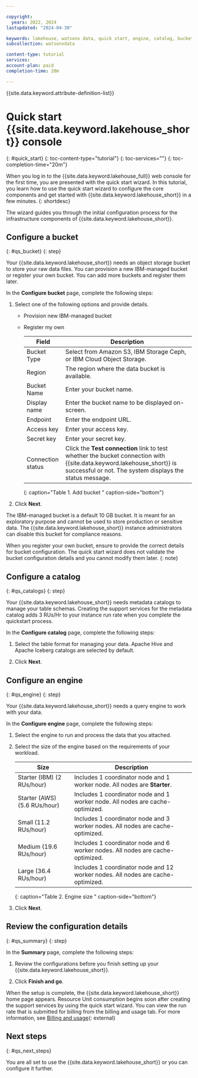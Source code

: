 ```yaml
---

copyright:
  years: 2022, 2024
lastupdated: "2024-04-30"

keywords: lakehouse, watsonx data, quick start, engine, catalog, bucket
subcollection: watsonxdata

content-type: tutorial
services:
account-plan: paid
completion-time: 20m

---
```


{{site.data.keyword.attribute-definition-list}}

# Quick start {{site.data.keyword.lakehouse_short}} console
{: #quick_start}
{: toc-content-type="tutorial"}
{: toc-services=""}
{: toc-completion-time="20m"}

When you log in to the {{site.data.keyword.lakehouse_full}} web console for the first time, you are presented with the quick start wizard. In this tutorial, you learn how to use the quick start wizard to configure the core components and get started with {{site.data.keyword.lakehouse_short}} in a few minutes.
{: shortdesc}

The wizard guides you through the initial configuration process for the infrastructure components of {{site.data.keyword.lakehouse_short}}.

## Configure a bucket
{: #qs_bucket}
{: step}

Your {{site.data.keyword.lakehouse_short}} needs an object storage bucket to store your raw data files. You can provision a new IBM-managed bucket or register your own bucket. You can add more buckets and register them later.

In the **Configure bucket** page, complete the following steps:

1. Select one of the following options and provide details.
   - Provision new IBM-managed bucket
   - Register my own

     | Field | Description |
     |--------------------------|----------------|
     | Bucket Type | Select from Amazon S3, IBM Storage Ceph, or IBM Cloud Object Storage.|
     |Region | The region where the data bucket is available.|
     | Bucket Name | Enter your bucket name.|
     | Display name | Enter the bucket name to be displayed on-screen.|
     | Endpoint | Enter the endpoint URL.|
     | Access key | Enter your access key. |
     | Secret key | Enter your secret key. |
     | Connection status | Click the **Test connection** link to test whether the bucket connection with {{site.data.keyword.lakehouse_short}} is successful or not. The system displays the status message.|
     {: caption="Table 1. Add bucket " caption-side="bottom"}

2. Click **Next**.

The IBM-managed bucket is a default 10 GB bucket. It is meant for an exploratory purpose and cannot be used to store production or sensitive data. The {{site.data.keyword.lakehouse_short}} instance administrators can disable this bucket for compliance reasons.

When you register your own bucket, ensure to provide the correct details for bucket configuration. The quick start wizard does not validate the bucket configuration details and you cannot modify them later.
{: note}

## Configure a catalog
{: #qs_catalogs}
{: step}

Your {{site.data.keyword.lakehouse_short}} needs metadata catalogs to manage your table schemas. Creating the support services for the metadata catalog adds 3 RUs/Hr to your instance run rate when you complete the quickstart process.

In the **Configure catalog** page, complete the following steps:

1. Select the table format for managing your data. Apache Hive and Apache Iceberg catalogs are selected by default.

2. Click **Next**.

## Configure an engine
{: #qs_engine}
{: step}

Your {{site.data.keyword.lakehouse_short}} needs a query engine to work with your data.

In the **Configure engine** page, complete the following steps:

1. Select the engine to run and process the data that you attached.

2. Select the size of the engine based on the requirements of your workload.

   | Size | Description |
   |--------------------------|----------------|
   | Starter (IBM) (2 RUs/hour) | Includes 1 coordinator node and 1 worker node. All nodes are **Starter**. |
   | Starter (AWS) (5.6 RUs/hour) | Includes 1 coordinator node and 1 worker node. All nodes are cache-optimized. |
   | Small (11.2 RUs/hour) | Includes 1 coordinator node and 3 worker nodes. All nodes are cache-optimized. |
   | Medium (19.6 RUs/hour) | Includes 1 coordinator node and 6 worker nodes. All nodes are cache-optimized. |
   | Large (36.4 RUs/hour) | Includes 1 coordinator node and 12 worker nodes. All nodes are cache-optimized. |
   {: caption="Table 2. Engine size " caption-side="bottom"}

3. Click **Next**.

## Review the configuration details
{: #qs_summary}
{: step}

In the **Summary** page, complete the following steps:

1. Review the configurations before you finish setting up your {{site.data.keyword.lakehouse_short}}.

2. Click **Finish and go**.

When the setup is complete, the {{site.data.keyword.lakehouse_short}} home page appears. Resource Unit consumption begins soon after creating the support services by using the quick start wizard. You can view the run rate that is submitted for billing from the billing and usage tab. For more information, see [Billing and usage](watsonxdata?topic=watsonxdata-manage_bill){: external}

## Next steps
{: #qs_next_steps}

You are all set to use the {{site.data.keyword.lakehouse_short}} or you can configure it further.
